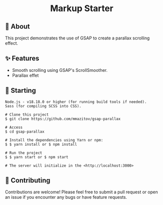 <h1 align="center">Markup Starter</h1>

## 🎯 About

This project demonstrates the use of GSAP to create a parallax scrolling effect.

## ✨ Features

- Smooth scrolling using GSAP's ScrollSmoother.
- Parallax effet

## 🏁 Starting

```
Node.js - v18.18.0 or higher (for running build tools if needed).
Sass (for compiling SCSS into CSS).

# Clone this project
$ git clone https://github.com/mmazitov/gsap-parallax

# Access
$ cd gsap-parallax

# Install the dependencies using Yarn or npm:
$ $ yarn install or $ npm install

# Run the project
$ $ yarn start or $ npm start

# The server will initialize in the <http://localhost:3000>
```

## 🤝 Contributing

Contributions are welcome! Please feel free to submit a pull request or open an issue if you encounter any bugs or have feature requests.
